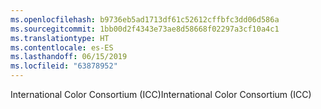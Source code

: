 ```yaml
---
ms.openlocfilehash: b9736eb5ad1713df61c52612cffbfc3dd06d586a
ms.sourcegitcommit: 1bb00d2f4343e73ae8d58668f02297a3cf10a4c1
ms.translationtype: HT
ms.contentlocale: es-ES
ms.lasthandoff: 06/15/2019
ms.locfileid: "63878952"
---
```

<span data-ttu-id="753f3-101">International Color Consortium (ICC)</span><span class="sxs-lookup"><span data-stu-id="753f3-101">International Color Consortium (ICC)</span></span>